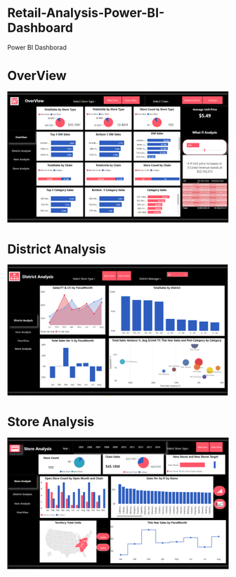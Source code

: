 # Retail-Analysis-Power-BI-Dashboard
Power BI Dashborad

# OverView
![](https://github.com/AbdulJabbar64/Retail-Analysis-Power-BI-Dashboard/blob/main/Retail%20Analysis/images/rt2.PNG)

# District Analysis

![](https://github.com/AbdulJabbar64/Retail-Analysis-Power-BI-Dashboard/blob/main/Retail%20Analysis/images/rt.PNG)

# Store Analysis

![](https://github.com/AbdulJabbar64/Retail-Analysis-Power-BI-Dashboard/blob/main/Retail%20Analysis/images/rt1.PNG)
